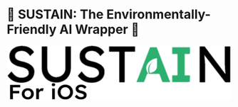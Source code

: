 # 🌱 SUSTAIN: The Environmentally-Friendly AI Wrapper 🌱

<div align="center">
  <picture>
    <source srcset="images/SUSTAINForiOS_Logo_White.png" media="(prefers-color-scheme: dark)">
    <img src="images/SUSTAINForiOS_Logo_Black.png" alt="SUSTAIN logo">
  </picture>
</div>
